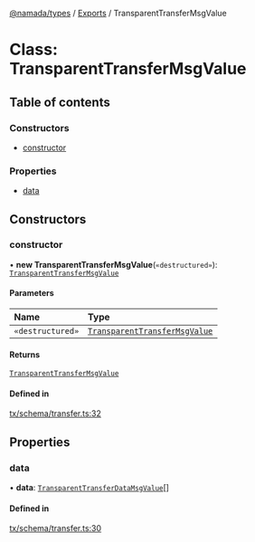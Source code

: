 [@namada/types](../README.md) / [Exports](../modules.md) / TransparentTransferMsgValue

# Class: TransparentTransferMsgValue

## Table of contents

### Constructors

- [constructor](TransparentTransferMsgValue.md#constructor)

### Properties

- [data](TransparentTransferMsgValue.md#data)

## Constructors

### constructor

• **new TransparentTransferMsgValue**(`«destructured»`): [`TransparentTransferMsgValue`](TransparentTransferMsgValue.md)

#### Parameters

| Name | Type |
| :------ | :------ |
| `«destructured»` | [`TransparentTransferMsgValue`](TransparentTransferMsgValue.md) |

#### Returns

[`TransparentTransferMsgValue`](TransparentTransferMsgValue.md)

#### Defined in

[tx/schema/transfer.ts:32](https://github.com/anoma/namada-interface/blob/1d7305cb/packages/types/src/tx/schema/transfer.ts#L32)

## Properties

### data

• **data**: [`TransparentTransferDataMsgValue`](TransparentTransferDataMsgValue.md)[]

#### Defined in

[tx/schema/transfer.ts:30](https://github.com/anoma/namada-interface/blob/1d7305cb/packages/types/src/tx/schema/transfer.ts#L30)
